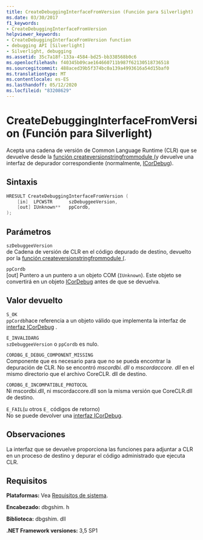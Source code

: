 ```yaml
---
title: CreateDebuggingInterfaceFromVersion (Función para Silverlight)
ms.date: 03/30/2017
f1_keywords:
- CreateDebuggingInterfaceFromVersion
helpviewer_keywords:
- CreateDebuggingInterfaceFromVersion function
- debugging API [Silverlight]
- Silverlight, debugging
ms.assetid: 35c7a18f-133a-4584-bd25-bb338568b0c6
ms.openlocfilehash: f40345b09cae164660711b987f62130518736518
ms.sourcegitcommit: 488aced39b5f374bc0a139a4993616a54d15baf0
ms.translationtype: MT
ms.contentlocale: es-ES
ms.lasthandoff: 05/12/2020
ms.locfileid: "83208629"
---
```

# <a name="createdebugginginterfacefromversion-function-for-silverlight"></a>CreateDebuggingInterfaceFromVersion (Función para Silverlight)

Acepta una cadena de versión de Common Language Runtime (CLR) que se devuelve desde la [función createversionstringfrommodule (](createversionstringfrommodule-function.md)y devuelve una interfaz de depurador correspondiente (normalmente, [ICorDebug](icordebug-interface.md)).  
  
## <a name="syntax"></a>Sintaxis  
  
```cpp  
HRESULT CreateDebuggingInterfaceFromVersion (  
    [in]  LPCWSTR      szDebuggeeVersion,  
    [out] IUnknown**   ppCordb,  
);  
```  
  
## <a name="parameters"></a>Parámetros  

 `szDebuggeeVersion`\
 de Cadena de versión de CLR en el código depurado de destino, devuelto por la [función createversionstringfrommodule (](createversionstringfrommodule-function.md).  
  
 `ppCordb`\
 [out] Puntero a un puntero a un objeto COM (`IUnknown`). Este objeto se convertirá en un objeto [ICorDebug](icordebug-interface.md) antes de que se devuelva.  
  
## <a name="return-value"></a>Valor devuelto

 `S_OK`\
 `ppCordb`hace referencia a un objeto válido que implementa la interfaz de [interfaz ICorDebug](icordebug-interface.md) .  
  
 `E_INVALIDARG`\
 `szDebuggeeVersion` o `ppCordb` es nulo.  
  
 `CORDBG_E_DEBUG_COMPONENT_MISSING`\
 Componente que es necesario para que no se pueda encontrar la depuración de CLR. No se encontró _mscordbi. dll_ o _mscordaccore. dll_ en el mismo directorio que el archivo CoreCLR. dll de destino.  
  
 `CORDBG_E_INCOMPATIBLE_PROTOCOL`\
 Ni mscordbi.dll, ni mscordaccore.dll son la misma versión que CoreCLR.dll de destino.  
  
 `E_FAIL`(u otros `E_` códigos de retorno) \
 No se puede devolver una [interfaz ICorDebug](icordebug-interface.md).  
  
## <a name="remarks"></a>Observaciones

 La interfaz que se devuelve proporciona las funciones para adjuntar a CLR en un proceso de destino y depurar el código administrado que ejecuta CLR.  
  
## <a name="requirements"></a>Requisitos

 **Plataformas:** Vea [Requisitos de sistema](../../get-started/system-requirements.md).  
  
 **Encabezado:** dbgshim. h  
  
 **Biblioteca:** dbgshim. dll  
  
 **.NET Framework versiones:** 3,5 SP1
